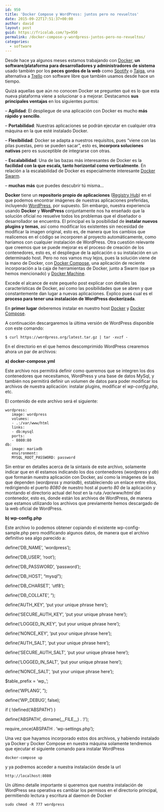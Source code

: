 ```yaml
---
id: 950
title: 'Docker Compose y WordPress: juntos pero no revueltos'
date: 2015-09-22T17:51:37+00:00
author: david
layout: post
guid: https://fricolab.com/?p=950
permalink: /docker-compose-y-wordpress-juntos-pero-no-revueltos/
categories:
  - software
---
```

Desde hace ya algunos meses estamos trabajando con [Docker](https://www.docker.com/), **un software/plataforma para desarrolladores y administradores de sistema** usado también por los **peces gordos de la web** como [Spotify](https://www.spotify.com/es/) o [Taiga](https://taiga.io/), una alternativa a [Trello](https://trello.com/) con software libre que también usamos desde hace un tiempo.

Quizá aquellas que aún no conocen Docker se pregunten qué es lo que esta nueva plataforma viene a solucionar o a mejorar. Destacamos **sus principales ventajas** en los siguientes puntos:

&#8211; **Agilidad**: El despliegue de una aplicación con Docker es mucho **más rápido y sencillo**.
  
&#8211; **Portabilidad**: Nuestras aplicaciones se podrán ejecutar en cualquier otra máquina en la que esté instalado Docker.
  
&#8211; **Flexibilidad**: Docker se adapta a nuestros requisitos, pues &#8220;viene con las pilas puestas, pero se pueden sacar&#8221;, esto es, **incorpora soluciones nativas** pero es susceptible de integrarse con otras.
  
&#8211; **Escalabilidad**: Una de las bazas más interesantes de Docker es la **facilidad con la que escala, tanto horizontal como verticalmente**. En relación a la escalabilidad de Docker es especialmente interesante [Docker Swarm](https://docs.docker.com/swarm/).
  
&#8211; **muchas más** que puedes descubrir tú misma&#8230;

**Docker** tiene un **repositorio propio de aplicaciones** ([Registry Hub](https://hub.docker.com/)) en el que podemos encontrar imágenes de nuestras aplicaciones preferidas, incluyendo [WordPress](https://hub.docker.com/_/wordpress/), por supuesto. Sin embargo, nuestra experiencia usando **Docker** y **WordPress** conjuntamente nos ha enseñado que la solución oficial no resuelve todos los problemas que el diseñador o desarrollador se encuentra. El principal es la posibilidad de **instalar nuevos plugins y temas**, así como modificar los existentes sin necesidad de modificar la imagen original, esto es, de manera que los cambios que realicemos en el código se incorporen al proyecto automáticamente, como haríamos con cualquier instalación de WordPress. Otra cuestión relevante que creemos que se puede mejorar es el proceso de creación de los contenedores, esto es, el despliegue de la aplicación o su instalación en un determinado host. Pero no nos vamos muy lejos, pues la solución viene de la mano de Docker, con [Docker Compose](https://docs.docker.com/compose/), una aplicación de reciente incorporación a la caja de herramientas de Docker, junto a Swarm (que ya hemos mencionado) y [Docker Machine](https://docs.docker.com/machine/).

Excede el alcance de este pequeño post explicar con detalles las características de Docker, así como las posibilidades que se abren y que constantemente dan lugar a nuevas aplicaciones. Explico pues cual es el **proceso para tener una instalación de WordPress dockerizada**.

En **primer lugar** deberemos instalar en nuestro host [Docker](https://docs.docker.com/installation/) y [Docker Compose](https://docs.docker.com/compose/install/).

A continuación descargaremos la última versión de WordPress disponible con este comando:

`$ curl https://wordpress.org/latest.tar.gz | tar -xvzf -`

En el directorio en el que hemos descomprimido WordPress crearemos ahora un par de archivos:

**a) docker-compose.yml**

Este archivo nos permitirá definir como queremos que se integren los dos contenedores que necesitamos, WordPress y una base de datos MySql, y también nos permitirá definir un volumen de datos para poder modificar los archivos de nuestra aplicación: instalar plugins, modificar el _wp-config.php_, etc.

El contenido de este archivo será el siguiente:

    wordpress:
       image: wordpress
       volumes:
       - .:/var/www/html
       links:
       - db:mysql
       ports:
       - 8080:80
    db:
       image: mariadb
       environment:
       MYSQL_ROOT_PASSWORD: password

Sin entrar en detalles acerca de la sintaxis de este archivo, solamente indicar que en él estamos indicando los dos contenedores (_wordpress_ y _db_) que formarán nuestra aplicación con Docker, así como la imágenes de las que dependen (_wordpress_ y _mariadb_), estableciendo un enlace entre ellos, redirigiendo el puerto _8080_ de nuestro host al puerto _80_ de la aplicación y montando el directorio actual del _host_ en la ruta _/var/www/html_ del contenedor, esto es, donde están los archivos de WordPress, de manera que estamos utilizando los archivos que previamente hemos descargado de la web oficial de WordPress.

**b) wp-config.php**

Este archivo lo podemos obtener copiando el existente wp-config-sample.php pero modificando algunos datos, de manera que el archivo definitivo sea algo parecido a:

define(&#8216;DB_NAME&#8217;, &#8216;wordpress&#8217;);
  
define(&#8216;DB_USER&#8217;, &#8216;root&#8217;);
  
define(&#8216;DB_PASSWORD&#8217;, &#8216;password&#8217;);
  
define(&#8216;DB_HOST&#8217;, &#8220;mysql&#8221;);
  
define(&#8216;DB_CHARSET&#8217;, &#8216;utf8&#8217;);
  
define(&#8216;DB_COLLATE&#8217;, &#8221;);

define(&#8216;AUTH_KEY&#8217;, &#8216;put your unique phrase here&#8217;);
  
define(&#8216;SECURE\_AUTH\_KEY&#8217;, &#8216;put your unique phrase here&#8217;);
  
define(&#8216;LOGGED\_IN\_KEY&#8217;, &#8216;put your unique phrase here&#8217;);
  
define(&#8216;NONCE_KEY&#8217;, &#8216;put your unique phrase here&#8217;);
  
define(&#8216;AUTH_SALT&#8217;, &#8216;put your unique phrase here&#8217;);
  
define(&#8216;SECURE\_AUTH\_SALT&#8217;, &#8216;put your unique phrase here&#8217;);
  
define(&#8216;LOGGED\_IN\_SALT&#8217;, &#8216;put your unique phrase here&#8217;);
  
define(&#8216;NONCE_SALT&#8217;, &#8216;put your unique phrase here&#8217;);

$table\_prefix = &#8216;wp\_&#8217;;
  
define(&#8216;WPLANG&#8217;, &#8221;);
  
define(&#8216;WP_DEBUG&#8217;, false);

if ( !defined(&#8216;ABSPATH&#8217;) )
      
define(&#8216;ABSPATH&#8217;, dirname(\_\_FILE\_\_) . &#8216;/&#8217;);

require_once(ABSPATH . &#8216;wp-settings.php&#8217;);

Una vez que hayamos incorporado estos dos archivos, y habiendo instalado ya Docker y Docker Compose en nuestra máquina solamente tendremos que ejecutar el siguiente comando para instalar WordPress

`docker-compose up`

y ya podremos acceder a nuestra instalación desde la url

`http://localhost:8080`

Un último detalle importante si queremos que nuestra instalación de WordPress sea operativa es cambiar los permisos en el directorio principal, permitiendo lectura y escritura al daemon de Docker

`sudo chmod -R 777 wordpress`